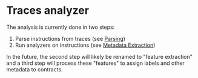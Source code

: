 # Traces analyzer

The analysis is currently done in two steps:

1. Parse instructions from traces (see [Parsing](./parsing.md))
2. Run analyzers on instructions (see [Metadata Extraction](./metadata_extraction.md))

In the future, the second step will likely be renamed to "feature extraction" and a third step will process these "features" to assign labels and other metadata to contracts.
